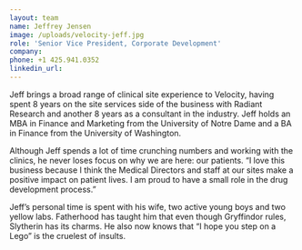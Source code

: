 ```yaml
---
layout: team
name: Jeffrey Jensen
image: /uploads/velocity-jeff.jpg
role: 'Senior Vice President, Corporate Development'
company:
phone: +1 425.941.0352
linkedin_url:
---
```


Jeff brings a broad range of clinical site experience to Velocity, having spent 8 years on the site services side of the business with Radiant Research and another 8 years as a consultant in the industry. Jeff holds an MBA in Finance and Marketing from the University of Notre Dame and a BA in Finance from the University of Washington.

Although Jeff spends a lot of time crunching numbers and working with the clinics, he never loses focus on why we are here: our patients. “I love this business because I think the Medical Directors and staff at our sites make a positive impact on patient lives. I am proud to have a small role in the drug development process.”

Jeff’s personal time is spent with his wife, two active young boys and two yellow labs. Fatherhood has taught him that even though Gryffindor rules, Slytherin has its charms. He also now knows that “I hope you step on a Lego” is the cruelest of insults.